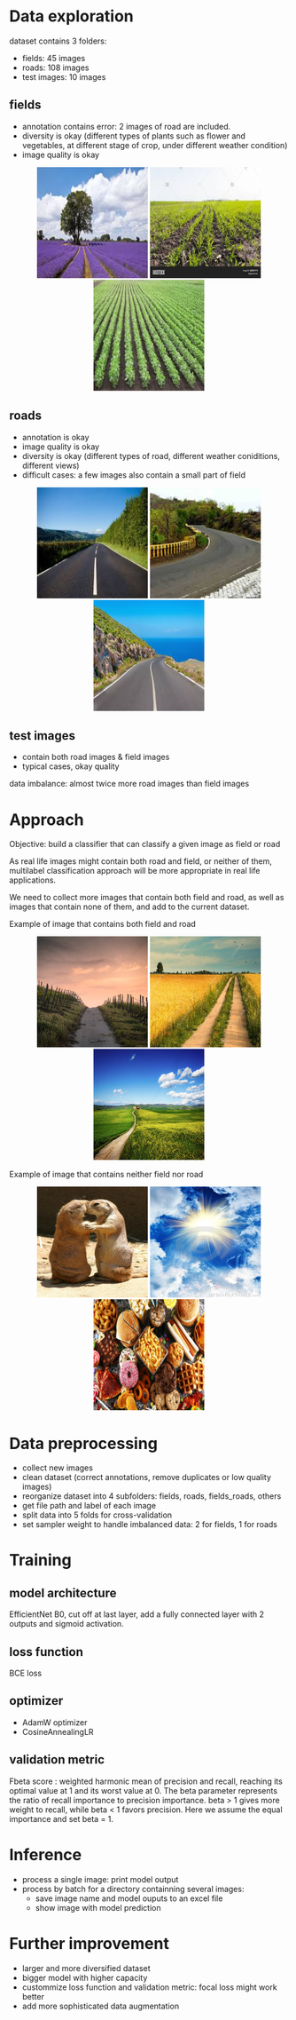 # Data exploration
dataset contains 3 folders:
- fields: 45 images
- roads: 108 images
- test images: 10 images

## fields
- annotation contains error: 2 images of road are included. 
- diversity is okay (different types of plants such as flower and vegetables, at different stage of crop, under different weather condition)
- image quality is okay

<p align="center">
  <img src="demo/fields/1.jpg" width="200" height="200"/>
  <img src="demo/fields/2.jpg" width="200" height="200"/>
  <img src="demo/fields/4.jpg" width="200" height="200"/>
</p>

## roads
- annotation is okay
- image quality is okay
- diversity is okay (different types of road, different weather coniditions, different views)
- difficult cases: a few images also contain a small part of field

<p align="center">
  <img src="demo/roads/1.jpg" width="200" height="200" />
  <img src="demo/roads/2.jpg" width="200" height="200" />
  <img src="demo/roads/3.jpg" width="200" height="200" />
</p>

## test images
- contain both road images & field images
- typical cases, okay quality

data imbalance: almost twice more road images than field images

# Approach
Objective: build a classifier that can classify a given image as field or road

As real life images might contain both road and field, or neither of them, multilabel classification approach will be more appropriate in real life applications. 

We need to collect more images that contain both field and road, as well as images that contain none of them, and add to the current dataset.

Example of image that contains both field and road

<p align="center">
  <img src="demo/fields_roads/crops-1835847__340.jpg" width="200" height="200" />
  <img src="demo/fields_roads/depositphotos_78928958-stock-photo-country-road-between-wheat-fields.jpg" width="200" height="200" />
  <img src="demo/fields_roads/farm-country-road-through-the-fields-deimagine.jpg" width="200" height="200" />
</p>

Example of image that contains neither field nor road

<p align="center">
  <img src="demo/others/Oops_1006.jpg" width="200" height="200" />
  <img src="demo/others/Oops_1019.jpg" width="200" height="200" />
  <img src="demo/others/Oops_1013.jpg" width="200" height="200" />
</p>

# Data preprocessing
* collect new images
* clean dataset (correct annotations, remove duplicates or low quality images)
* reorganize dataset into 4 subfolders: fields, roads, fields_roads, others
* get file path and label of each image
* split data into 5 folds for cross-validation
* set sampler weight to handle imbalanced data: 2 for fields, 1 for roads

# Training
## model architecture
EfficientNet B0, cut off at last layer, add a fully connected layer with 2 outputs and sigmoid activation. 

## loss function
BCE loss

## optimizer
* AdamW optimizer
* CosineAnnealingLR

## validation metric
Fbeta score : weighted harmonic mean of precision and recall, reaching its optimal value at 1 and its worst value at 0. The beta parameter represents the ratio of recall importance to precision importance. beta > 1 gives more weight to recall, while beta < 1 favors precision.
Here we assume the equal importance and set beta = 1.

# Inference
* process a single image: print model output
* process by batch for a directory containning several images: 
    * save image name and model ouputs to an excel file
    * show image with model prediction

# Further improvement
* larger and more diversified dataset
* bigger model with higher capacity
* custommize loss function and validation metric: focal loss might work better
* add more sophisticated data augmentation